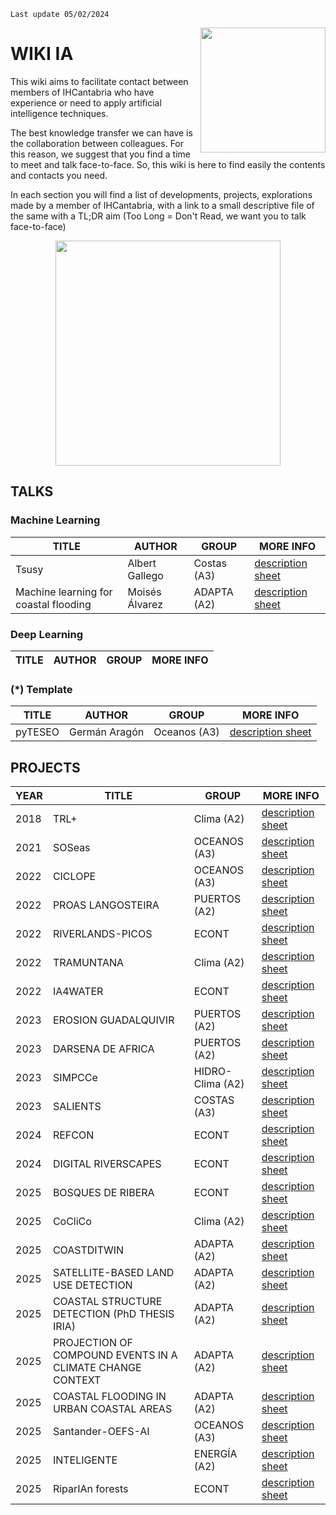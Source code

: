 ```{important}
Last update 05/02/2024
```
<img align="right" src="https://ihcantabria.com/wp-content/uploads/2018/06/Logo-IHCantabria-Universidad-Cantabria_black-copia.jpg" width="200
"/>
# WIKI IA 

This wiki aims to facilitate contact between members of IHCantabria who have experience or need to apply artificial intelligence techniques.  

The best knowledge transfer we can have is the collaboration between colleagues. For this reason, we suggest that you find a time to meet and talk face-to-face. So, this wiki is here to find easily the contents and contacts you need.

In each section you will find a list of developments, projects, explorations made by a member of IHCantabria, with a link to a small descriptive file of the same with a TL;DR aim (Too Long = Don't Read, we want you to talk face-to-face)

<p align="center" >  
<img src="https://media.giphy.com/media/v1.Y2lkPTc5MGI3NjExNGR3emhvNzk0bngxOGJyZG1vM3ZoaGZjbXVkb2QzYTBkbW04eDBqZiZlcD12MV9pbnRlcm5hbF9naWZfYnlfaWQmY3Q9Zw/TvwzctVdT8pItRFIjV/giphy-downsized-large.gif" width="360">
</p>

## TALKS

### Machine Learning
TITLE | AUTHOR | GROUP |  MORE INFO
------|--------|-------|-----------
Tsusy | Albert Gallego | Costas (A3) |  [description sheet](sheets/tsusy.md)
Machine learning for coastal flooding | Moisés Álvarez | ADAPTA (A2) | [description sheet](sheets/flooding.md)

### Deep Learning
TITLE | AUTHOR | GROUP |  MORE INFO
------|--------|-------|-----------


### (*) Template
TITLE | AUTHOR | GROUP |  MORE INFO
------|--------|-------|-----------
pyTESEO | Germán Aragón | Oceanos (A3) |  [description sheet](sheets/pyteseo.md)



## PROJECTS

YEAR | TITLE  | GROUP        |  MORE INFO
-----|--------|--------------|---------------------------------------
2018 | TRL+ | Clima (A2) | [description sheet](sheets/TRL_plus.md)
2021 | SOSeas | OCEANOS (A3) | [description sheet](sheets/SOSeas.md)
2022 | CICLOPE | OCEANOS (A3) | [description sheet](sheets/CICLOPE.md)
2022 | PROAS LANGOSTEIRA | PUERTOS (A2) | [description sheet](sheets/PROAS_LANGOSTEIRA.md)
2022 | RIVERLANDS-PICOS | ECONT | [description sheet](sheets/RIVERLANDS-PICOS.md)
2022 | TRAMUNTANA | Clima (A2) | [description sheet](sheets/TRAMUNTANA.md)
2022 | IA4WATER | ECONT | [description sheet](sheets/IA4WATER.md)
2023 | EROSION GUADALQUIVIR | PUERTOS (A2) | [description sheet](sheets/EROSION_GUADALQUIVIR.md)
2023 | DARSENA DE AFRICA | PUERTOS (A2) | [description sheet](sheets/DARSENA_AFRICA.md)
2023 | SIMPCCe| HIDRO-Clima (A2)| [description sheet](sheets/SIMPCCe.md)
2023 | SALIENTS | COSTAS (A3) | [description sheet](sheets/tombolo_formation.md)
2024 | REFCON | ECONT | [description sheet](sheets/REFCON.md)
2024 | DIGITAL RIVERSCAPES | ECONT | [description sheet](sheets/DIGITAL-RIVERSCAPES.md)
2025 | BOSQUES DE RIBERA | ECONT | [description sheet](sheets/BOSQUES_RIBERA.md)
2025 | CoCliCo | Clima (A2) | [description sheet](sheets/CoCliCo.md)
2025 | COASTDITWIN | ADAPTA (A2) | [description sheet](sheets/GEMELO_DIGITAL.md)
2025 | SATELLITE-BASED LAND USE DETECTION | ADAPTA (A2) | [description sheet](sheets/USOS_SUELO.md)
2025 | COASTAL STRUCTURE DETECTION (PhD THESIS IRIA) | ADAPTA (A2) | [description sheet](sheets/DETECCION_ESTRUCTURAS.md)
2025 | PROJECTION OF COMPOUND EVENTS IN A CLIMATE CHANGE CONTEXT | ADAPTA (A2) | [description sheet](sheets/COMPOUND.md)
2025 | COASTAL FLOODING IN URBAN COASTAL AREAS | ADAPTA (A2) | [description sheet](sheets/GARACHICO.md)
2025 | Santander-OEFS-AI | OCEANOS (A3) | [description sheet](sheets/Santander-OEFS-AI.md)
2025 | INTELIGENTE | ENERGÍA (A2) | [description sheet](sheets/INTELIGENTE.md)
2025 | RiparIAn forests | ECONT | [description sheet](sheets/RiparIAn-forests.md)
